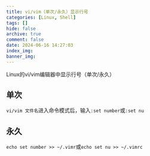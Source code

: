 ```yaml
---
title: vi/vim（单次/永久）显示行号
categories: [Linux, Shell]
tags: []
hide: false
archive: true
comment: false
date: 2024-06-16 14:27:03
index_img:
banner_img:
---
```


Linux的vi/vim编辑器中显示行号（单次/永久）

<!-- more -->

## 单次

`vi/vim 文件名`进入命令模式后，输入`:set number`或`:set nu`

## 永久

`echo set number >> ~/.vimr`或`echo set nu >> ~/.vimrc`